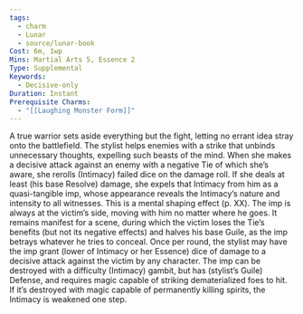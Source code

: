 ```yaml
---
tags:
  - charm
  - Lunar
  - source/lunar-book
Cost: 6m, 1wp
Mins: Martial Arts 5, Essence 2
Type: Supplemental
Keywords:
  - Decisive-only
Duration: Instant
Prerequisite Charms:
  - "[[Laughing Monster Form]]"
---
```

A true warrior sets aside everything but the fight, letting no errant idea stray onto the battlefield. The stylist helps enemies with a strike that unbinds unnecessary thoughts, expelling such beasts of the mind. When she makes a decisive attack against an enemy with a negative Tie of which she’s aware, she rerolls (Intimacy) failed dice on the damage roll. If she deals at least (his base Resolve) damage, she expels that Intimacy from him as a quasi-tangible imp, whose appearance reveals the Intimacy’s nature and intensity to all witnesses. This is a mental shaping effect (p. XX). The imp is always at the victim’s side, moving with him no matter where he goes. It remains manifest for a scene, during which the victim loses the Tie’s benefits (but not its negative effects) and halves his base Guile, as the imp betrays whatever he tries to conceal. Once per round, the stylist may have the imp grant (lower of Intimacy or her Essence) dice of damage to a decisive attack against the victim by any character. The imp can be destroyed with a difficulty (Intimacy) gambit, but has (stylist’s Guile) Defense, and requires magic capable of striking dematerialized foes to hit. If it’s destroyed with magic capable of permanently killing spirits, the Intimacy is weakened one step.